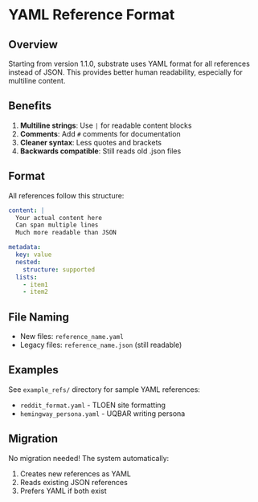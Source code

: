 # YAML Reference Format

## Overview

Starting from version 1.1.0, substrate uses YAML format for all references instead of JSON. This provides better human readability, especially for multiline content.

## Benefits

1. **Multiline strings**: Use `|` for readable content blocks
2. **Comments**: Add `#` comments for documentation
3. **Cleaner syntax**: Less quotes and brackets
4. **Backwards compatible**: Still reads old .json files

## Format

All references follow this structure:

```yaml
content: |
  Your actual content here
  Can span multiple lines
  Much more readable than JSON

metadata:
  key: value
  nested:
    structure: supported
  lists:
    - item1
    - item2
```

## File Naming

- New files: `reference_name.yaml`
- Legacy files: `reference_name.json` (still readable)

## Examples

See `example_refs/` directory for sample YAML references:
- `reddit_format.yaml` - TLOEN site formatting
- `hemingway_persona.yaml` - UQBAR writing persona

## Migration

No migration needed! The system automatically:
1. Creates new references as YAML
2. Reads existing JSON references
3. Prefers YAML if both exist
